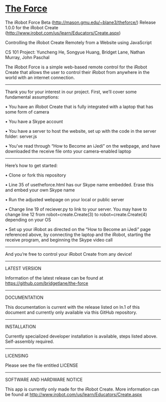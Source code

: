 [The Force](http://bridgetlane.github.io/the-force/)
=========

The iRobot Force Beta (http://mason.gmu.edu/~blane3/theforce/) Release 1.0.0 for the iRobot Create (http://www.irobot.com/us/learn/Educators/Create.aspx)

Controlling the iRobot Create Remotely from a Website using JavaScript

CS 101 Project: Yuncheng He, Songyue Huang, Bridget Lane, Nathan Murray, John Paschal

The iRobot Force is a simple web-based remote control for the iRobot Create that allows the user to control their iRobot from anywhere in the world with an internet connection.

--------------------------------------------------------------------------------------------------------------------------

Thank you for your interest in our project. First, we’ll cover some fundamental assumptions:

• You have an iRobot Create that is fully integrated with a laptop that has some form of camera

•	You have a Skype account

•	You have a server to host the website, set up with the code in the server folder: server.js

•	You’ve read through “How to Become an iJedi” on the webpage, and have downloaded the receive file onto your camera-enabled laptop

--------------------------------------------------------------------------------------------------------------------------

Here’s how to get started:

•	Clone or fork this repository

•	Line 35 of usetheforce.html has our Skype name embedded. Erase this and embed your own Skype name

•	Run the adjusted webpage on your local or public server

•	Change line 19 of reciever.py to link to your server. You may have to change line 12 from robot=create.Create(3) to robot=create.Create(4) depending on your OS

•	Set up your iRobot as directed on the “How to Become an iJedi” page referenced above, by connecting the laptop and the iRobot, starting the receive program, and beginning the Skype video call

--------------------------------------------------------------------------------------------------------------------------

And you’re free to control your iRobot Create from any device!

--------------------------------------------------------------------------------------------------------------------------

LATEST VERSION

Information of the latest release can be found at https://github.com/bridgetlane/the-force

--------------------------------------------------------------------------------------------------------------------------

DOCUMENTATION

This documentation is current with the release listed on ln.1 of this document and currently only available via this GitHub repository.

--------------------------------------------------------------------------------------------------------------------------

INSTALLATION

Currently specialized developer installation is available, steps listed above. Self-assembly required.

--------------------------------------------------------------------------------------------------------------------------

LICENSING

Please see the file entitled LICENSE

--------------------------------------------------------------------------------------------------------------------------

SOFTWARE AND HARDWARE NOTICE

This app is currently only made for the iRobot Create. More information can be found at http://www.irobot.com/us/learn/Educators/Create.aspx
